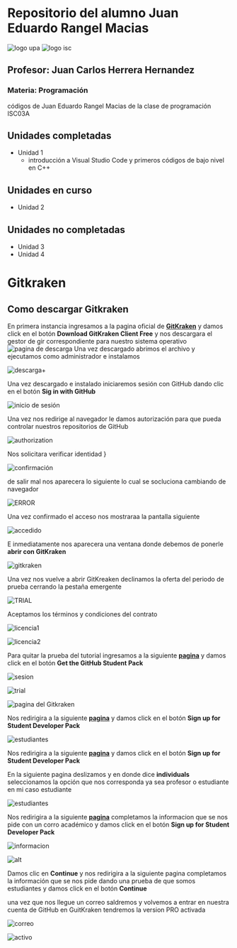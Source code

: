 # Repositorio del alumno Juan Eduardo Rangel Macias 

![logo upa](https://i.imgur.com/FmFqNUm.png)              ![logo isc](https://i.imgur.com/YDchKT7.png)
## Profesor: Juan Carlos Herrera Hernandez
### Materia: Programación 

códigos de Juan Eduardo Rangel Macias de la clase de programación ISC03A

## Unidades completadas
* Unidad 1 
  * introducción a Visual Studio Code y primeros códigos de bajo nivel en C++

## Unidades en curso 
* Unidad 2

## Unidades no completadas 
* Unidad 3
* Unidad 4

# Gitkraken 

## Como descargar Gitkraken
En primera instancia ingresamos a la pagina oficial de **<a target="_blank" href="https://www.gitkraken.com">GitKraken</a>** y damos click en el botón **Download GitKraken Client Free** y nos descargara el gestor de gir correspondiente para nuestro sistema operativo
![pagina de descarga](https://i.imgur.com/vGNml5T.png)
Una vez descargado abrimos el archivo y ejecutamos como administrador e instalamos 

  ![descarga](https://i.imgur.com/TLGUg6E.png)+

  Una vez descargado e instalado iniciaremos sesión con GitHub dando clic en el botón **Sig in with GitHub**

  ![inicio de sesión](https://i.imgur.com/J1rgm8L.png)

  Una vez nos redirige al navegador le damos autorización para que pueda controlar nuestros repositorios de GitHub 

![authorization](https://i.imgur.com/3ayToaF.png)

  Nos solicitara verificar identidad }

  ![confirmación](https://i.imgur.com/qX8YX13.png)

  de salir mal nos aparecera lo siguiente lo cual se socluciona cambiando de navegador 

  ![ERROR](https://i.imgur.com/dKaEUMq.png)

  Una vez confirmado el acceso nos mostraraa la pantalla siguiente

  ![accedido](https://i.imgur.com/Y5wYM0A.png)

  E inmediatamente nos aparecera una ventana donde debemos de ponerle **abrir con GitKraken**

  ![gitkraken](https://i.imgur.com/2W01za1.png)

  Una vez nos vuelve a abrir GitKreaken declinamos la oferta del periodo de prueba cerrando la pestaña emergente

  ![TRIAL](https://i.imgur.com/QaUjoij.png)

  Aceptamos los términos y condiciones del contrato

  ![licencia1](https://i.imgur.com/SHDs1Nv.png)

  ![licencia2](https://i.imgur.com/SplKEsa.png)

  Para quitar la prueba del tutorial ingresamos a la siguiente **<a target="_blank" href="https://help.gitkraken.com/gitkraken-client/gitkraken-edu-pack/">pagina</a>** y damos click en el botón **Get the GitHub Student Pack**

  ![sesion](https://i.imgur.com/Es9Dmpr.png)

  ![trial](https://i.imgur.com/f4o43aC.png)

  ![pagina del Gitkraken](https://i.imgur.com/kX7kZFP.png)

  Nos redirigira a la siguiente **<a target="_blank" href="https://education.github.com/pack">pagina</a>** y damos click en el botón **Sign up for Student Developer Pack**

  ![estudiantes](https://i.imgur.com/caq5SIT.png)

  
  Nos redirigira a la siguiente **<a target="_blank" href="https://education.github.com/benefits?type=student
">pagina</a>** y damos click en el botón **Sign up for Student Developer Pack**

  En la siguiente pagina deslizamos y en donde dice **individuals** seleccionamos la opción que nos corresponda ya sea profesor o estudiante en mi caso estudiante 

  ![estudiantes](https://i.imgur.com/x0XTjWV.png)

  Nos redirigira a la siguiente **<a target="_blank" href="https://education.github.com/discount_requests/pack_application
">pagina</a>** completamos la informacion que se nos pide con un corro académico y damos click en el botón **Sign up for Student Developer Pack**

  ![informacion](https://i.imgur.com/tBGjDCW.png)

  ![alt](https://i.imgur.com/WfdmI4R.png)

  Damos clic en **Continue** y nos redirigira a la siguiente pagina completamos la información que se nos pide dando una prueba de que somos estudiantes y damos click en el botón **Continue** 

  una vez que nos llegue un correo saldremos y volvemos a entrar en nuestra cuenta de GitHub en GuitKraken tendremos la version PRO activada

  ![correo](https://i.imgur.com/gztkNBJ.png)

  ![activo](https://i.imgur.com/juE5rHT.png)

  
